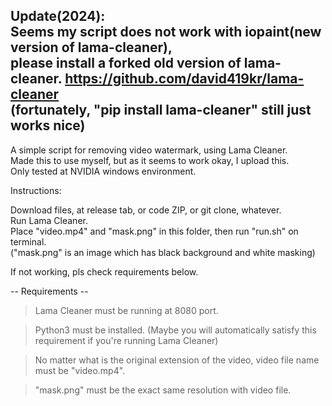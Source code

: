 Update(2024):  
Seems my script does not work with iopaint(new version of lama-cleaner),  
please install a forked old version of lama-cleaner. https://github.com/david419kr/lama-cleaner  
(fortunately, "pip install lama-cleaner" still just works nice)  
------

A simple script for removing video watermark, using Lama Cleaner.  
Made this to use myself, but as it seems to work okay, I upload this.  
Only tested at NVIDIA windows environment.

Instructions:

Download files, at release tab, or code ZIP, or git clone, whatever.  
Run Lama Cleaner.  
Place "video.mp4" and "mask.png" in this folder, then run "run.sh" on terminal.  
("mask.png" is an image which has black background and white masking)  

If not working, pls check requirements below.

-- Requirements --

> Lama Cleaner must be running at 8080 port.

> Python3 must be installed. (Maybe you will automatically satisfy this requirement if you're running Lama Cleaner)

> No matter what is the original extension of the video, video file name must be "video.mp4".

> "mask.png" must be the exact same resolution with video file.

